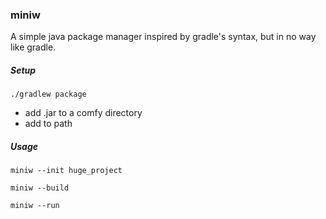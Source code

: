 ### miniw

A simple java package manager inspired by gradle's syntax, but in no way like gradle.

##### Setup

`./gradlew package`

* add .jar to a comfy directory
* add to path

##### Usage

```miniw --init huge_project```

```miniw --build```

```miniw --run```